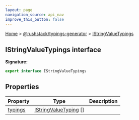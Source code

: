 ```yaml
---
layout: page
navigation_source: api_nav
improve_this_button: false
---
```



[Home](./index.md) &gt; [@rushstack/typings-generator](./typings-generator.md) &gt; [IStringValueTypings](./typings-generator.istringvaluetypings.md)

## IStringValueTypings interface


<b>Signature:</b>

```typescript
export interface IStringValueTypings
```

## Properties

|  Property | Type | Description |
|  --- | --- | --- |
|  [typings](./typings-generator.istringvaluetypings.typings.md) | [IStringValueTyping](./typings-generator.istringvaluetyping.md) \[\] |  |
